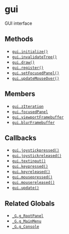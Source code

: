 gui
===

GUI interface

Methods
-------

* [`gui.initialize()`](api/gui.initialize)
* [`gui.invalidateTree()`](api/gui.invalidateTree)
* [`gui.draw()`](api/gui.draw)
* [`gui.register()`](api/gui.register)
* [`gui.setFocusedPanel()`](api/gui.setFocusedPanel)
* [`gui.updateMouseOver()`](api/gui.updateMouseOver)

Members
-------

* [`gui.zIteration`](api/gui.zIteration)
* [`gui.focusedPanel`](api/gui.focusedPanel)
* [`gui.viewportFramebuffer`](api/gui.viewportFramebuffer)
* [`gui.blurFramebuffer`](api/gui.blurFramebuffer)

Callbacks
---------

* [`gui.joystickpressed()`](api/gui.joystickpressed)
* [`gui.joystickreleased()`](api/gui.joystickreleased)
* [`gui.textinput()`](api/gui.textinput)
* [`gui.keypressed()`](api/gui.keypressed)
* [`gui.keyreleased()`](api/gui.keyreleased)
* [`gui.mousepressed()`](api/gui.mousepressed)
* [`gui.mousereleased()`](api/gui.mousereleased)
* [`gui.update()`](api/gui.update)

Related Globals
---------------

* [`_G.g_RootPanel`](api/_G.g_RootPanel)
* [`_G.g_MainMenu`](api/_G.g_MainMenu)
* [`_G.g_Console`](api/_G.g_Console)
